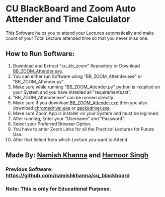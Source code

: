 # CU BlackBoard and Zoom Auto Attender and Time Calculator

This Software helps you to attend your Lectures automatically and make count of your Total Lecture attended time so that you never miss one. 

## How to Run Software:
1. Download and Extract "cu_bb_zoom" Repository or Download <a href="https://github.com/namishkhanna/cu_bb_zoom/releases">BB_ZOOM_Attender.exe</a>.
2. You can either run Software using "BB_ZOOM_Attender.exe" or "BB_ZOOM_Attender.py".
3. Make sure while running "BB_ZOOM_Attender.py" python is installed on your System and you have installed all "requirements.txt".
4. "BB_ZOOM_Attender.exe" can be runned directly.
5. Make sure if you download <a href="https://github.com/namishkhanna/cu_bb_zoom/releases">BB_ZOOM_Attender.exe</a> then you also download <a href="https://github.com/namishkhanna/cu_bb_zoom/releases">chromedriver.exe</a> or <a href="https://github.com/namishkhanna/cu_bb_zoom/releases">geckodriver.exe</a>.
6. Make sure Zoom App is installer on your System and must be loginned.
7. After running, Enter your "Username" and "Password".
8. Select your Preferred Browser Option.
9. You have to enter Zoom Links for all the Practical Lectures for Future Use.
10. After that Select from which Lecture you want to Attend.

## Made By: <a href="https://www.linkedin.com/in/namishkhanna/">Namish Khanna</a> and <a href="https://github.com/Harnoor6693">Harnoor Singh</a>

### Previous Software: https://github.com/namishkhanna/cu_blackboard

### Note: This is only for Educational Purpose.
